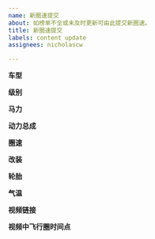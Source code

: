 ```yaml
---
name: 新圈速提交
about: 如榜单不全或未及时更新可由此提交新圈速。
title: 新圈速提交
labels: content update
assignees: nicholascw

---
```


**车型**
> 

**级别**
> 

**马力**
> 

**动力总成**
> 

**圈速**
> 

**改装**
> 

**轮胎**
> 

**气温**
> 

**视频链接**
> 

**视频中飞行圈时间点**
>
